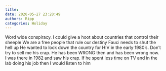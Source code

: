```yaml
---
title: 
date: 2020-05-27 23:20:49
authors: Ripp
categories: Holiday
---
```


 Word wide conspiracy.    I could give a hoot about countries that control their sheeple
We are a free people that rule our destiny
Fauci needs to shut the hell up
He wanted to lock down the country for HIV in the early 1980’s.   Don’t try to sell me his crap.  He has been WRONG then and has been wrong now.  I was there in 1982 and saw his crap.   If he spent less time on TV and in the lab doing his job then I would listen to him